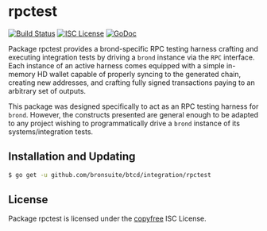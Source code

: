 rpctest
=======

[![Build Status](https://github.com/bronsuite/brond/workflows/Build%20and%20Test/badge.svg)](https://github.com/bronsuite/brond/actions)
[![ISC License](http://img.shields.io/badge/license-ISC-blue.svg)](http://copyfree.org)
[![GoDoc](https://img.shields.io/badge/godoc-reference-blue.svg)](https://pkg.go.dev/github.com/bronsuite/brond/integration/rpctest)

Package rpctest provides a brond-specific RPC testing harness crafting and
executing integration tests by driving a `brond` instance via the `RPC`
interface. Each instance of an active harness comes equipped with a simple
in-memory HD wallet capable of properly syncing to the generated chain,
creating new addresses, and crafting fully signed transactions paying to an
arbitrary set of outputs.

This package was designed specifically to act as an RPC testing harness for
`brond`. However, the constructs presented are general enough to be adapted to
any project wishing to programmatically drive a `brond` instance of its
systems/integration tests.

## Installation and Updating

```bash
$ go get -u github.com/bronsuite/btcd/integration/rpctest
```

## License

Package rpctest is licensed under the [copyfree](http://copyfree.org) ISC
License.


